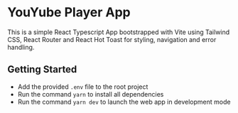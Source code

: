 # YouYube Player App

This is a simple React Typescript App bootstrapped with Vite using Tailwind CSS, React Router and React Hot Toast for styling, navigation and error handling.

## Getting Started

- Add the provided `.env` file to the root project
- Run the command `yarn` to install all dependencies
- Run the command `yarn dev` to launch the web app in development mode